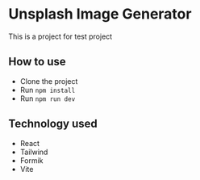 # Unsplash Image Generator

This is a project for test project

## How to use

- Clone the project
- Run `npm install`
- Run `npm run dev`

## Technology used

- React
- Tailwind
- Formik
- Vite